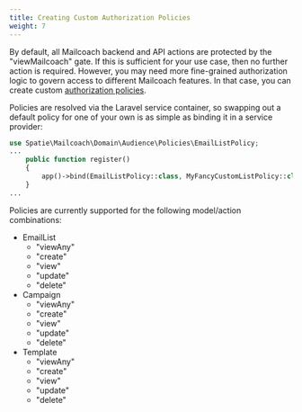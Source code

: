 ```yaml
---
title: Creating Custom Authorization Policies
weight: 7
---
```


By default, all Mailcoach backend and API actions are protected by the "viewMailcoach" gate. If this is 
sufficient for your use case, then no further action is required. However, you may need more fine-grained 
authorization logic to govern access to different Mailcoach features. In that case, you can create custom 
[authorization policies](https://laravel.com/docs/8.x/authorization#generating-policies).

Policies are resolved via the Laravel service container, so swapping out a default policy for
one of your own is as simple as binding it in a service provider:

```php
use Spatie\Mailcoach\Domain\Audience\Policies\EmailListPolicy;
...
    public function register()
    {
        app()->bind(EmailListPolicy::class, MyFancyCustomListPolicy::class);
    }
...
```

Policies are currently supported for the following model/action combinations:

* EmailList
    * "viewAny"
    * "create"
    * "view"  
    * "update"
    * "delete"
* Campaign
    * "viewAny"
    * "create"
    * "view"
    * "update"
    * "delete"
* Template
    * "viewAny"
    * "create"
    * "view"
    * "update"
    * "delete"
